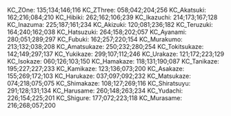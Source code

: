 KC_ZOne: 135;134;146;116
KC_ZThree: 058;042;204;256
KC_Akatsuki: 162;216;084;210
KC_Hibiki: 262;162;106;239
KC_Ikazuchi: 214;173;167;128
KC_Inazuma: 225;187;161;234
KC_Akizuki: 120;081;236;182
KC_Teruzuki: 164;240;162;038
KC_Hatsuzuki: 264;158;202;057
KC_Ayanami: 280;051;289;297
KC_Fubuki: 162;257;220;154
KC_Murakumo: 213;132;038;208
KC_Amatsukaze: 250;232;280;254
KC_Tokitsukaze: 142;149;297;137
KC_Yukikaze: 299;107;112;246
KC_Urakaze: 121;172;223;129
KC_Isokaze: 060;126;103;150
KC_Hamakaze: 118;131;190;087
KC_Tanikaze: 195;227;227;233
KC_Kamikaze: 123;136;073;200
KC_Asakaze: 155;269;172;103
KC_Harukaze: 037;097;092;232
KC_Matsukaze: 074;218;075;075
KC_Shimakaze: 108;127;269;116
KC_Shiratsuyu: 291;128;131;134
KC_Harusame: 260;148;263;234
KC_Yudachi: 226;154;225;201
KC_Shigure: 177;072;223;118
KC_Murasame: 216;268;057;200